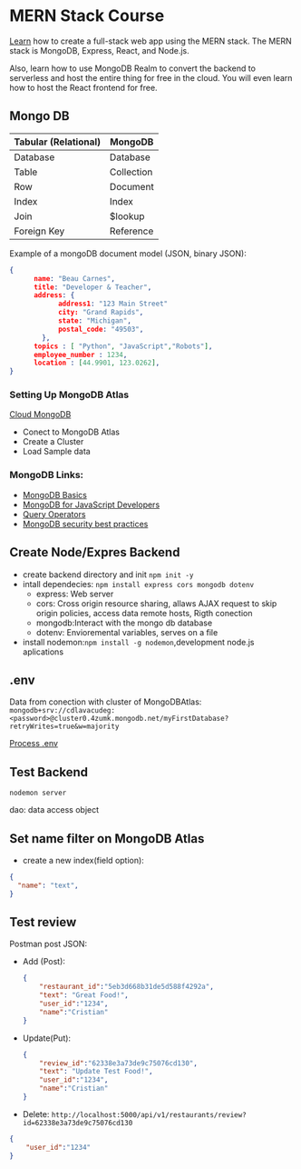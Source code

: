 # MERN Stack Course
[Learn](https://www.youtube.com/watch?v=mrHNSanmqQ4)
 how to create a full-stack web app using the MERN stack. The MERN stack is MongoDB, Express, React, and Node.js.

Also, learn how to use MongoDB Realm to convert the backend to serverless and host the entire thing for free in the cloud. You will even learn how to host the React frontend for free.

## Mongo DB

| Tabular (Relational) | MongoDB    |
|----------------------|------------|
| Database             | Database   |
| Table                | Collection |
| Row                  | Document   |
| Index                | Index      |
| Join                 | $lookup    |
| Foreign Key          | Reference  |

Example of a mongoDB document model (JSON, binary JSON):
```json
{
      name: "Beau Carnes",
      title: "Developer & Teacher",
      address: {
            address1: "123 Main Street"
            city: "Grand Rapids",
            state: "Michigan",
            postal_code: "49503",
        },
      topics : [ "Python", "JavaScript","Robots"],
      employee_number : 1234,
      location : [44.9901, 123.0262],
}
```
### Setting Up MongoDB Atlas
[Cloud MongoDB](https://cloud.mongodb.com/v2/619f90483a6a333254c01c2f#clusters)
- Conect to MongoDB Atlas
- Create a Cluster
- Load Sample data
### MongoDB Links:
- [MongoDB Basics](https://university.mongodb.com/courses/M001/about?utm_campaign=new_students&utm_source=partner&utm_medium=referral)
- [MongoDB for JavaScript Developers](https://university.mongodb.com/courses/M220JS/about?utm_campaign=new_students&utm_source=partner&utm_medium=referral)
- [Query Operators](https://docs.mongodb.com/manual/reference/operator/)
- [MongoDB security best practices](https://www.mongodb.com/security-best-practices)

## Create Node/Expres Backend
- create backend directory and init `npm init -y`
- intall dependecies: `npm install express cors mongodb dotenv`
    - express: Web server
    - cors: Cross origin resource sharing, allaws AJAX request to skip origin policies, access data remote hosts, Rigth conection
    - mongodb:Interact with the mongo db database
    - dotenv: Envioremental variables, serves on a file
- install nodemon:`npm install -g nodemon`,development node.js aplications

## .env
Data from conection with cluster of MongoDBAtlas:
`mongodb+srv://cdlavacudeg:<password>@cluster0.4zumk.mongodb.net/myFirstDatabase?retryWrites=true&w=majority`

[Process .env](https://codeburst.io/process-env-what-it-is-and-why-when-how-to-use-it-effectively-505d0b2831e7)

## Test Backend
`nodemon server`

dao: data access object

## Set name filter on MongoDB Atlas
- create a new index(field option):
```json
{
  "name": "text",
}
```

## Test review
Postman post JSON:
- Add (Post):
    ```json
    {
        "restaurant_id":"5eb3d668b31de5d588f4292a",
        "text": "Great Food!",
        "user_id":"1234",
        "name":"Cristian"
    }
    ```

- Update(Put):

    ```json
    {
        "review_id":"62338e3a73de9c75076cd130",
        "text": "Update Test Food!",
        "user_id":"1234",
        "name":"Cristian"
    }
    ```

- Delete:
`http://localhost:5000/api/v1/restaurants/review?id=62338e3a73de9c75076cd130`
```json
{
    "user_id":"1234"
}

```
